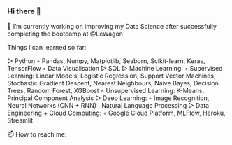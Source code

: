 ### Hi there 👋

🌱 I’m currently working on improving my Data Science after successfully completing the bootcamp at @LeWagon

Things I can learned so far:

▷ Python
◦ Pandas, Numpy, Matplotlib, Seaborn, Scikit-learn, Keras, TensorFlow
◦ Data Visualisation
▷ SQL
▷ Machine Learning: 
◦ Supervised Learning: Linear Models, Logistic Regression, Support Vector Machines, Stochastic Gradient Descent, Nearest Neighbours, Naive Bayes, Decision Trees, Random Forest, XGBoost 
◦ Unsupervised Learning: K-Means, Principal Component Analysis
▷ Deep Learning: 
◦ Image Recognition, Neural Networks (CNN + RNN) , Natural Language Processing
▷ Data Engineering + Cloud Computing: 
◦ Google Cloud Platform, MLFlow, Heroku, Streamlit

📫 How to reach me: 

[LinkedIn]: https://www.linkedin.com/in/ducvanngo/

